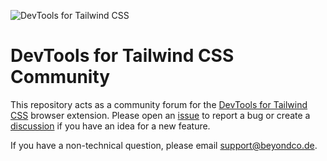 ![DevTools for Tailwind CSS](https://devtoolsfortailwind.com/card.png)

# DevTools for Tailwind CSS Community

This repository acts as a community forum for the [DevTools for Tailwind CSS](https://devtoolsfortailwind.com) browser extension. Please open an [issue](https://github.com/beyondcode/devtoolsfortailwind-community/issues) to report a bug or create a [discussion](https://github.com/beyondcode/devtoolsfortailwind-community/discussions) if you have an idea for a new feature.

If you have a non-technical question, please email support@beyondco.de.
